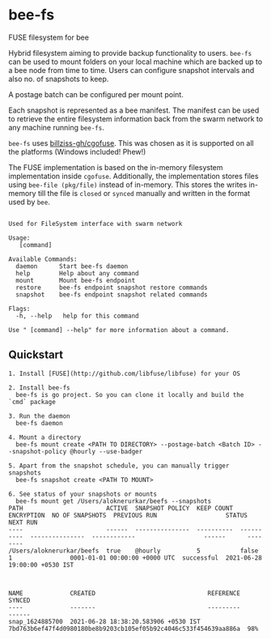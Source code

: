 # bee-fs
FUSE filesystem for bee

Hybrid filesystem aiming to provide backup functionality to users. `bee-fs` can be used to mount folders on your local machine
which are backed up to a bee node from time to time. Users can configure snapshot intervals and also no. of snapshots to keep.

A postage batch can be configured per mount point.

Each snapshot is represented as a bee manifest. The manifest can be used to retrieve the entire filesystem information back
from the swarm network to any machine running `bee-fs`.

`bee-fs` uses [billziss-gh/cgofuse](https://github.com/billziss-gh/cgofuse). This was chosen as it is supported on all the
platforms (Windows included! Phew!)

The FUSE implementation is based on the in-memory filesystem implementation inside `cgofuse`. Additionally, the implementation
stores files using `bee-file (pkg/file)` instead of in-memory. This stores the writes in-memory till the file is `closed` or `synced` manually
and written in the format used by `bee`.

```

Used for FileSystem interface with swarm network

Usage:
   [command]

Available Commands:
  daemon      Start bee-fs daemon
  help        Help about any command
  mount       Mount bee-fs endpoint
  restore     bee-fs endpoint snapshot restore commands
  snapshot    bee-fs endpoint snapshot related commands

Flags:
  -h, --help   help for this command

Use " [command] --help" for more information about a command.
```

## Quickstart
```
1. Install [FUSE](http://github.com/libfuse/libfuse) for your OS

2. Install bee-fs
  bee-fs is go project. So you can clone it locally and build the `cmd` package
  
3. Run the daemon
  bee-fs daemon
  
4. Mount a directory
  bee-fs mount create <PATH TO DIRECTORY> --postage-batch <Batch ID> --snapshot-policy @hourly --use-badger
  
5. Apart from the snapshot schedule, you can manually trigger snapshots
  bee-fs snapshot create <PATH TO MOUNT>
  
6. See status of your snapshots or mounts
  bee-fs mount get /Users/aloknerurkar/beefs --snapshots
PATH                       ACTIVE  SNAPSHOT POLICY  KEEP COUNT  ENCRYPTION  NO OF SNAPSHOTS  PREVIOUS RUN                   STATUS      NEXT RUN
----                       ------  ---------------  ----------  ----------  ---------------  ------------                   ------      --------
/Users/aloknerurkar/beefs  true    @hourly          5           false       1                0001-01-01 00:00:00 +0000 UTC  successful  2021-06-28 19:00:00 +0530 IST



NAME             CREATED                               REFERENCE                                                         SYNCED
----             -------                               ---------                                                         ------
snap_1624885700  2021-06-28 18:38:20.583906 +0530 IST  7bd763b6ef47f4d0980180be8b9203cb105ef05b92c4046c533f454639aa886a  98%
